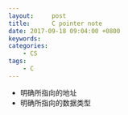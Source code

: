 ```yaml
---
layout:     post
title:      C pointer note
date: 2017-09-18 09:04:00 +0800
keywords:   
categories:   
	- CS
tags:		
	- C
---
```


* 明确所指向的地址
* 明确所指向的数据类型